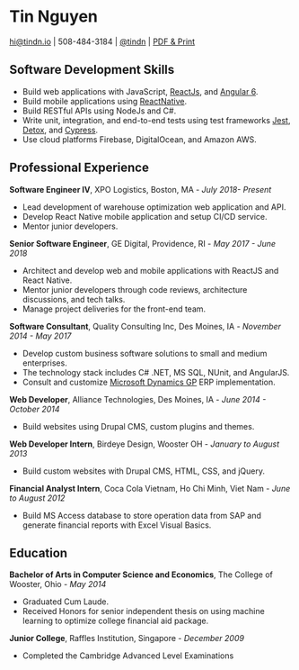 # Tin Nguyen

hi@tindn.io | 508-484-3184 | [@tindn](https://twitter.com/tindn) | [PDF & Print](https://gitprint.com/tindn/resume/blob/master/print.md)

## Software Development Skills

- Build web applications with JavaScript, [ReactJs](https://reactjs.org/), and [Angular 6](https://angular.io/).
- Build mobile applications using [ReactNative](http://facebook.github.io/react-native/).
- Build RESTful APIs using NodeJs and C#.
- Write unit, integration, and end-to-end tests using test frameworks [Jest](https://jestjs.io/), [Detox](https://github.com/wix/Detox), and [Cypress](https://www.cypress.io/).
- Use cloud platforms Firebase, DigitalOcean, and Amazon AWS.

## Professional Experience

**Software Engineer IV**, XPO Logistics, Boston, MA -
_July 2018- Present_

- Lead development of warehouse optimization web application and API.
- Develop React Native mobile application and setup CI/CD service.
- Mentor junior developers.

**Senior Software Engineer**, GE Digital, Providence, RI -
_May 2017 - June 2018_

- Architect and develop web and mobile applications with ReactJS and React Native.
- Mentor junior developers through code reviews, architecture discussions, and tech talks.
- Manage project deliveries for the front-end team.

**Software Consultant**, Quality Consulting Inc, Des Moines, IA -
_November 2014 - May 2017_

- Develop custom business software solutions to small and medium enterprises.
- The technology stack includes C# .NET, MS SQL, NUnit, and AngularJS.
- Consult and customize [Microsoft Dynamics GP](https://www.microsoft.com/en-us/dynamics365/gp-overview) ERP implementation.

**Web Developer**, Alliance Technologies, Des Moines, IA -
_June 2014 - October 2014_

- Build websites using Drupal CMS, custom plugins and themes.

**Web Developer Intern**, Birdeye Design, Wooster OH -
_January to August 2013_

- Build custom websites with Drupal CMS, HTML, CSS, and jQuery.

**Financial Analyst Intern**, Coca Cola Vietnam, Ho Chi Minh, Viet Nam -
_June to August 2012_

- Build MS Access database to store operation data from SAP and generate financial reports with Excel Visual Basics.

## Education

**Bachelor of Arts in Computer Science and Economics**, The College of Wooster, Ohio -
_May 2014_

- Graduated Cum Laude.
- Received Honors for senior independent thesis on using machine learning to optimize college financial aid package.

**Junior College**, Raffles Institution, Singapore -
_December 2009_

- Completed the Cambridge Advanced Level Examinations

